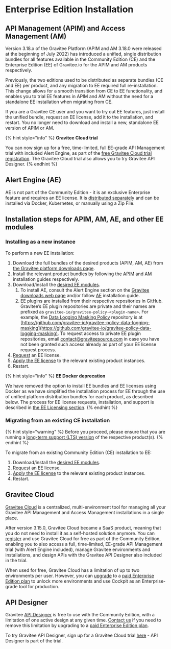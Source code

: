 # Enterprise Edition Installation

## API Management (APIM) and Access Management (AM)

Version 3.18.x of the Gravitee Platform (APIM and AM 3.18.0 were released at the beginning of July 2022) has introduced a unified, single distribution bundles for all features available in the Community Edition (CE) and the Enterprise Edition (EE) of Gravitee.io for the APIM and AM products respectively.

Previously, the two editions used to be distributed as separate bundles (CE and EE) per product, and any migration to EE required full re-installation. This change allows for a smooth transition from CE to EE functionality, and enables you to trial EE features in APIM and AM without the need for a standalone EE installation when migrating from CE.

If you are a Gravitee CE user and you want to try out EE features, just install the unified bundle, request an EE license, add it to the installation, and restart. You no longer need to download and install a new, standalone EE version of APIM or AM.

{% hint style="info" %}
**Gravitee Cloud trial**

You can now sign up for a free, time-limited, full EE-grade API Management trial with included Alert Engine, as part of the [free Gravitee Cloud trial registration](https://cockpit.gravitee.io/register). The Gravitee Cloud trial also allows you to try Gravitee API Designer.
{% endhint %}

## Alert Engine (AE)

AE is not part of the Community Edition - it is an exclusive Enterprise feature and requires an EE license. It is [distributed separately](https://www.gravitee.io/downloads) and can be installed via Docker, Kubernetes, or manually using a Zip File.

## Installation steps for APIM, AM, AE, and other EE modules

### Installing as a new instance

To perform a new EE installation:

1. Download the full bundles of the desired products (APIM, AM, AE) from [the Gravitee platform downloads page](https://www.gravitee.io/downloads).
2. Install the relevant product bundles by following the [APIM](https://docs.gravitee.io/apim/3.x/apim\_installguide.html) and [AM](https://docs.gravitee.io/am/current/am\_installguide\_introduction.html) installation guides respectively.
3. Download/install the [desired EE modules](https://docs.gravitee.io/ee/ee\_overview.html#ee\_components).&#x20;
   1. To install AE, consult the Alert Engine section on the [Gravitee downloads web page](https://www.gravitee.io/downloads) and/or follow [AE](https://docs.gravitee.io/ae/installguide\_introduction.html) installation guide.
   2. EE plugins are installed from their respective repositories in GitHub. Gravitee’s EE plugin repositories are private and their names are prefixed as `gravitee-io/gravitee-policy-<plugin-name>`. For example, the [Data Logging Masking Policy](https://docs.gravitee.io/apim/3.x/apim\_policies\_data\_logging\_masking.html) repository is at [https://github.com/gravitee-io/gravitee-policy-data-logging-masking](https://github.com/gravitee-io/gravitee-policy-data-logging-masking). To request access to private EE plugin repositories, email [contact@graviteesource.com](mailto:contact@graviteesource.com) in case you have not been granted such access already as part of your EE license request process.
4. [Request](https://docs.gravitee.io/ee/ee\_licensing.html#ask-license) an EE license.
5. [Apply the EE license](https://docs.gravitee.io/ee/ee\_licensing.html#apply\_the\_license) to the relevant existing product instances.
6. Restart.

{% hint style="info" %}
**EE Docker deprecation**

We have removed the option to install EE bundles and EE licenses using Docker as we have simplified the installation process for EE through the use of unified platform distribution bundles for each product, as described below. The process for EE license requests, installation, and support is described in [the EE Licensing section](https://docs.gravitee.io/ee/ee\_licensing.html).
{% endhint %}

### Migrating from an existing CE installation

{% hint style="warning" %}
Before you proceed, please ensure that you are running a [long-term support (LTS) version](https://docs.gravitee.io/ee/ee\_version.html) of the respective product(s).
{% endhint %}

To migrate from an existing Community Edition (CE) installation to EE:

1. Download/install the [desired EE modules](https://docs.gravitee.io/ee/ee\_overview.html#ee\_components).
2. [Request](https://docs.gravitee.io/ee/ee\_licensing.html#ask-license) an EE license.
3. [Apply the EE license](https://docs.gravitee.io/ee/ee\_licensing.html#apply\_the\_license) to the relevant existing product instances.
4. Restart.

## Gravitee Cloud

[Gravitee Cloud](https://www.gravitee.io/platform/cockpit) is a centralized, multi-environment tool for managing all your Gravitee API Management and Access Management installations in a single place.

After version 3.15.0, Gravitee Cloud became a SaaS product, meaning that you do not need to install it as a self-hosted solution anymore. You can [register](https://cockpit.gravitee.io/register) and use Gravitee Cloud for free as part of the Community Edition, enabling you to also access a full, time-limited, EE-grade API Management trial (with Alert Engine included), manage Gravitee environments and installations, and design APIs with the Gravitee API Designer also included in the trial.

When used for free, Gravitee Cloud has a limitation of up to two environments per user. However, you can [upgrade](https://www.gravitee.io/contact-us) to a [paid Enterprise Edition plan](https://www.gravitee.io/pricing) to unlock more environments and use Cockpit as an Enterprise-grade tool for production.

## API Designer

Gravitee [API Designer](https://www.gravitee.io/platform/api-designer) is free to use with the Community Edition, with a limitation of one active design at any given time. [Contact us](https://www.gravitee.io/contact-us) if you need to remove this limitation by upgrading to a [paid Enterprise Edition plan](https://www.gravitee.io/pricing).

To try Gravitee API Designer, sign up for a Gravitee Cloud trial [here](https://cockpit.gravitee.io/register) - API Designer is part of the trial.
